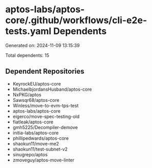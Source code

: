 # aptos-labs/aptos-core/.github/workflows/cli-e2e-tests.yaml Dependents

Generated on: 2024-11-09 13:15:39

Total dependents: 15

## Dependent Repositories

- KeyrockEU/aptos-core
- MichaelbjordansHusband/aptos-core
- NxPKG/aptos
- Sawsqr68/aptos-core
- Winless/move-to-evm-tps-test
- aptos-labs/aptos-core
- eigerco/move-spec-testing-old
- fiatleak/aptos-core
- gmh5225/Decompiler-demove
- initia-labs/aptos-core
- phillipedwards/aptos-core
- shaokun11/move-me2
- shaokun11/test-subnet-v2
- sinugrepo/aptos
- zmoveguy/aptos-move-linter
